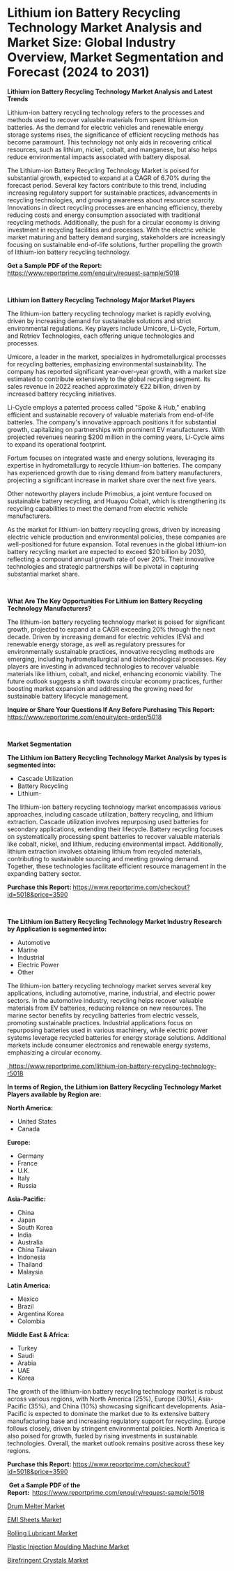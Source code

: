<p><h1>Lithium ion Battery Recycling Technology Market Analysis and Market Size: Global Industry Overview, Market Segmentation and Forecast (2024 to 2031)</h1></p><p><strong>Lithium ion Battery Recycling Technology Market Analysis and Latest Trends</strong></p>
<p><p>Lithium-ion battery recycling technology refers to the processes and methods used to recover valuable materials from spent lithium-ion batteries. As the demand for electric vehicles and renewable energy storage systems rises, the significance of efficient recycling methods has become paramount. This technology not only aids in recovering critical resources, such as lithium, nickel, cobalt, and manganese, but also helps reduce environmental impacts associated with battery disposal.</p><p>The Lithium-ion Battery Recycling Technology Market is poised for substantial growth, expected to expand at a CAGR of 6.70% during the forecast period. Several key factors contribute to this trend, including increasing regulatory support for sustainable practices, advancements in recycling technologies, and growing awareness about resource scarcity. Innovations in direct recycling processes are enhancing efficiency, thereby reducing costs and energy consumption associated with traditional recycling methods. Additionally, the push for a circular economy is driving investment in recycling facilities and processes. With the electric vehicle market maturing and battery demand surging, stakeholders are increasingly focusing on sustainable end-of-life solutions, further propelling the growth of lithium-ion battery recycling technology.</p></p>
<p><strong>Get a Sample PDF of the Report:&nbsp;</strong> <a href="https://www.reportprime.com/enquiry/request-sample/5018">https://www.reportprime.com/enquiry/request-sample/5018</a></p>
<p>&nbsp;</p>
<p><strong>Lithium ion Battery Recycling Technology Major Market Players</strong></p>
<p><p>The lithium-ion battery recycling technology market is rapidly evolving, driven by increasing demand for sustainable solutions and strict environmental regulations. Key players include Umicore, Li-Cycle, Fortum, and Retriev Technologies, each offering unique technologies and processes.</p><p>Umicore, a leader in the market, specializes in hydrometallurgical processes for recycling batteries, emphasizing environmental sustainability. The company has reported significant year-over-year growth, with a market size estimated to contribute extensively to the global recycling segment. Its sales revenue in 2022 reached approximately €22 billion, driven by increased battery recycling initiatives.</p><p>Li-Cycle employs a patented process called "Spoke & Hub," enabling efficient and sustainable recovery of valuable materials from end-of-life batteries. The company's innovative approach positions it for substantial growth, capitalizing on partnerships with prominent EV manufacturers. With projected revenues nearing $200 million in the coming years, Li-Cycle aims to expand its operational footprint.</p><p>Fortum focuses on integrated waste and energy solutions, leveraging its expertise in hydrometallurgy to recycle lithium-ion batteries. The company has experienced growth due to rising demand from battery manufacturers, projecting a significant increase in market share over the next five years.</p><p>Other noteworthy players include Primobius, a joint venture focused on sustainable battery recycling, and Huayou Cobalt, which is strengthening its recycling capabilities to meet the demand from electric vehicle manufacturers. </p><p>As the market for lithium-ion battery recycling grows, driven by increasing electric vehicle production and environmental policies, these companies are well-positioned for future expansion. Total revenues in the global lithium-ion battery recycling market are expected to exceed $20 billion by 2030, reflecting a compound annual growth rate of over 20%. Their innovative technologies and strategic partnerships will be pivotal in capturing substantial market share.</p></p>
<p>&nbsp;</p>
<p><strong>What Are The Key Opportunities For Lithium ion Battery Recycling Technology Manufacturers?</strong></p>
<p><p>The lithium-ion battery recycling technology market is poised for significant growth, projected to expand at a CAGR exceeding 20% through the next decade. Driven by increasing demand for electric vehicles (EVs) and renewable energy storage, as well as regulatory pressures for environmentally sustainable practices, innovative recycling methods are emerging, including hydrometallurgical and biotechnological processes. Key players are investing in advanced technologies to recover valuable materials like lithium, cobalt, and nickel, enhancing economic viability. The future outlook suggests a shift towards circular economy practices, further boosting market expansion and addressing the growing need for sustainable battery lifecycle management.</p></p>
<p><strong>Inquire or Share Your Questions If Any Before Purchasing This Report:</strong> <a href="https://www.reportprime.com/enquiry/pre-order/5018">https://www.reportprime.com/enquiry/pre-order/5018</a></p>
<p>&nbsp;</p>
<p><strong>Market Segmentation</strong></p>
<p><strong>The Lithium ion Battery Recycling Technology Market Analysis by types is segmented into:</strong></p>
<p><ul><li>Cascade Utilization</li><li>Battery Recycling</li><li>Lithium-</li></ul></p>
<p><p>The lithium-ion battery recycling technology market encompasses various approaches, including cascade utilization, battery recycling, and lithium extraction. Cascade utilization involves repurposing used batteries for secondary applications, extending their lifecycle. Battery recycling focuses on systematically processing spent batteries to recover valuable materials like cobalt, nickel, and lithium, reducing environmental impact. Additionally, lithium extraction involves obtaining lithium from recycled materials, contributing to sustainable sourcing and meeting growing demand. Together, these technologies facilitate efficient resource management in the expanding battery sector.</p></p>
<p><strong>Purchase this Report:&nbsp;</strong><a href="https://www.reportprime.com/checkout?id=5018&price=3590">https://www.reportprime.com/checkout?id=5018&price=3590</a></p>
<p>&nbsp;</p>
<p><strong>The Lithium ion Battery Recycling Technology Market Industry Research by Application is segmented into:</strong></p>
<p><ul><li>Automotive</li><li>Marine</li><li>Industrial</li><li>Electric Power</li><li>Other</li></ul></p>
<p><p>The lithium-ion battery recycling technology market serves several key applications, including automotive, marine, industrial, and electric power sectors. In the automotive industry, recycling helps recover valuable materials from EV batteries, reducing reliance on new resources. The marine sector benefits by recycling batteries from electric vessels, promoting sustainable practices. Industrial applications focus on repurposing batteries used in various machinery, while electric power systems leverage recycled batteries for energy storage solutions. Additional markets include consumer electronics and renewable energy systems, emphasizing a circular economy.</p></p>
<p><a href="https://www.reportprime.com/lithium-ion-battery-recycling-technology-r5018">&nbsp;https://www.reportprime.com/lithium-ion-battery-recycling-technology-r5018</a></p>
<p><strong>In terms of Region, the Lithium ion Battery Recycling Technology Market Players available by Region are:</strong></p>
<p>
    <p> <strong> North America: </strong>
        <ul>
            <li>United States</li>
            <li>Canada</li>
        </ul>
        </p> 
    <p> <strong> Europe: </strong>
        <ul>
            <li>Germany</li>
            <li>France</li>
            <li>U.K.</li>
            <li>Italy</li>
            <li>Russia</li>
        </ul>
        </p> 
    <p> <strong> Asia-Pacific: </strong>
        <ul>
            <li>China</li>
            <li>Japan</li>
            <li>South Korea</li>
            <li>India</li>
            <li>Australia</li>
            <li>China Taiwan</li>
            <li>Indonesia</li>
            <li>Thailand</li>
            <li>Malaysia</li>
        </ul>
        </p> 
    <p> <strong> Latin America: </strong>
        <ul>
            <li>Mexico</li>
            <li>Brazil</li>
            <li>Argentina Korea</li>
            <li>Colombia</li>
        </ul>
        </p> 
    <p> <strong> Middle East & Africa: </strong>
        <ul>
            <li>Turkey</li>
            <li>Saudi</li>
            <li>Arabia</li>
            <li>UAE</li>
            <li>Korea</li>
        </ul>
    </p>
    </p>
<p><p>The growth of the lithium-ion battery recycling technology market is robust across various regions, with North America (25%), Europe (30%), Asia-Pacific (35%), and China (10%) showcasing significant developments. Asia-Pacific is expected to dominate the market due to its extensive battery manufacturing base and increasing regulatory support for recycling. Europe follows closely, driven by stringent environmental policies. North America is also poised for growth, fueled by rising investments in sustainable technologies. Overall, the market outlook remains positive across these key regions.</p></p>
<p><strong>Purchase this Report: </strong><a href="https://www.reportprime.com/checkout?id=5018&price=3590">https://www.reportprime.com/checkout?id=5018&price=3590</a></p>
<p>&nbsp;<strong>Get a Sample PDF of the Report:&nbsp;&nbsp;</strong><a href="https://www.reportprime.com/enquiry/request-sample/5018">https://www.reportprime.com/enquiry/request-sample/5018</a></p>
<p><strong></strong></p>
<p><p><a href="https://issuu.com/reportprime-2/docs/drum-melter-market-size-2030.pptx_66f6fa319acea4">Drum Melter Market</a></p><p><a href="https://github.com/RoseBoyd475/Market-Research-Report-List-1/blob/main/emi-sheets-market.md">EMI Sheets Market</a></p><p><a href="https://issuu.com/reportprime-2/docs/rolling-lubricant-market-size-2030._18baffb10298a7">Rolling Lubricant Market</a></p><p><a href="https://www.linkedin.com/pulse/what-innovations-market-trends-shaping-plastic-injection-lb6xe?trackingId=HSsSoZuZS6eUHA4dmygrvg%3D%3D">Plastic Injection Moulding Machine Market</a></p><p><a href="https://www.linkedin.com/pulse/future-innovation-global-birefringent-crystals-market-growth-ap8vc?trackingId=aGhzjtkqRCu8%2B3oDnjYYAQ%3D%3D">Birefringent Crystals Market</a></p></p>
